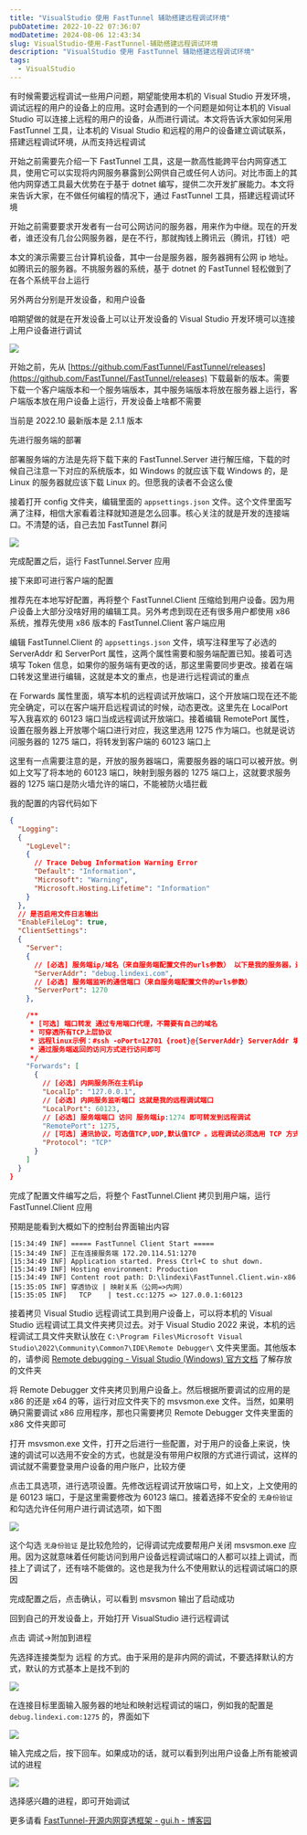 ```yaml
---
title: "VisualStudio 使用 FastTunnel 辅助搭建远程调试环境"
pubDatetime: 2022-10-22 07:36:07
modDatetime: 2024-08-06 12:43:34
slug: VisualStudio-使用-FastTunnel-辅助搭建远程调试环境
description: "VisualStudio 使用 FastTunnel 辅助搭建远程调试环境"
tags:
  - VisualStudio
---
```





有时候需要远程调试一些用户问题，期望能使用本机的 Visual Studio 开发环境，调试远程的用户的设备上的应用。这时会遇到的一个问题是如何让本机的 Visual Studio 可以连接上远程的用户的设备，从而进行调试。本文将告诉大家如何采用 FastTunnel 工具，让本机的 Visual Studio 和远程的用户的设备建立调试联系，搭建远程调试环境，从而支持远程调试

<!--more-->


<!-- CreateTime:2022/10/22 15:36:07 -->


<!-- 发布 -->

开始之前需要先介绍一下 FastTunnel 工具，这是一款高性能跨平台内网穿透工具，使用它可以实现将内网服务暴露到公网供自己或任何人访问。对比市面上的其他内网穿透工具最大优势在于基于 dotnet 编写，提供二次开发扩展能力。本文将来告诉大家，在不做任何编程的情况下，通过 FastTunnel 工具，搭建远程调试环境

开始之前需要要求开发者有一台可公网访问的服务器，用来作为中继。现在的开发者，谁还没有几台公网服务器，是在不行，那就掏钱上腾讯云（腾讯，打钱）吧

本文的演示需要三台计算机设备，其中一台是服务器，服务器拥有公网 ip 地址。如腾讯云的服务器。不挑服务器的系统，基于 dotnet 的 FastTunnel 轻松做到了在各个系统平台上运行

另外两台分别是开发设备，和用户设备

咱期望做的就是在开发设备上可以让开发设备的 Visual Studio 开发环境可以连接上用户设备进行调试

<!-- ![](images/img-VisualStudio 使用 FastTunnel 辅助搭建远程调试环境0.png) -->

![](images/img-modify-7fe2fc441718f8ca97013df88ce02e04.jpg)

开始之前，先从 [https://github.com/FastTunnel/FastTunnel/releases](https://github.com/FastTunnel/FastTunnel/releases) 下载最新的版本。需要下载一个客户端版本和一个服务端版本，其中服务端版本将放在服务器上运行，客户端版本放在用户设备上运行，开发设备上啥都不需要

当前是 2022.10 最新版本是 2.1.1 版本

先进行服务端的部署

部署服务端的方法是先将下载下来的 FastTunnel.Server 进行解压缩，下载的时候自己注意一下对应的系统版本，如 Windows 的就应该下载 Windows 的，是 Linux 的服务器就应该下载 Linux 的。但愿我的读者不会这么傻

接着打开 config 文件夹，编辑里面的 `appsettings.json` 文件。这个文件里面写满了注释，相信大家看着注释就知道是怎么回事。核心关注的就是开发的连接端口。不清楚的话，自己去加 FastTunnel 群问

<!-- ![](images/img-VisualStudio 使用 FastTunnel 辅助搭建远程调试环境5.png) -->

![](images/img-modify-44c7ba4ad44a2ae3f96f9d029236239d.jpg)

完成配置之后，运行 FastTunnel.Server 应用

接下来即可进行客户端的配置

推荐先在本地写好配置，再将整个 FastTunnel.Client 压缩给到用户设备。因为用户设备上大部分没啥好用的编辑工具。另外考虑到现在还有很多用户都使用 x86 系统，推荐先使用 x86 版本的 FastTunnel.Client 客户端应用

编辑 FastTunnel.Client 的 `appsettings.json` 文件，填写注释里写了必选的 ServerAddr 和 ServerPort 属性，这两个属性需要和服务端配置已知。接着可选填写 Token 信息，如果你的服务端有更改的话，那这里需要同步更改。接着在端口转发这里进行编辑，这就是本文的重点，也是进行远程调试的重点

在 Forwards 属性里面，填写本机的远程调试开放端口，这个开放端口现在还不能完全确定，可以在客户端开启远程调试的时候，动态更改。这里先在 LocalPort 写入我喜欢的 60123 端口当成远程调试开放端口。接着编辑 RemotePort 属性，设置在服务器上开放哪个端口进行对应，我这里选用 1275 作为端口。也就是说访问服务器的 1275 端口，将转发到客户端的 60123 端口上

这里有一点需要注意的是，开放的服务器端口，需要服务器的端口可以被开放。例如上文写了将本地的 60123 端口，映射到服务器的 1275 端口上，这就要求服务器的 1275 端口是防火墙允许的端口，不能被防火墙拦截

我的配置的内容代码如下

```json
{
  "Logging": 
  {
    "LogLevel": 
    {
      // Trace Debug Information Warning Error
      "Default": "Information",
      "Microsoft": "Warning",
      "Microsoft.Hosting.Lifetime": "Information"
    }
  },
  // 是否启用文件日志输出
  "EnableFileLog": true,
  "ClientSettings": 
  {
    "Server": 
    {
      // [必选] 服务端ip/域名（来自服务端配置文件的urls参数） 以下是我的服务器，还请换成你自己的
      "ServerAddr": "debug.lindexi.com",
      // [必选] 服务端监听的通信端口（来自服务端配置文件的urls参数）
      "ServerPort": 1270
    },

    /**
     * [可选] 端口转发 通过专用端口代理，不需要有自己的域名
     * 可穿透所有TCP上层协议
     * 远程linux示例：#ssh -oPort=12701 {root}@{ServerAddr} ServerAddr 填入服务端ip，root对应内网用户名
     * 通过服务端返回的访问方式进行访问即可
     */
    "Forwards": [
      {
        // [必选] 内网服务所在主机ip
        "LocalIp": "127.0.0.1",
        // [必选] 内网服务监听端口 这就是我的远程调试端口
        "LocalPort": 60123,
        // [必选] 服务端端口 访问 服务端ip:1274 即可转发到远程调试
        "RemotePort": 1275,
        // [可选] 通讯协议，可选值TCP,UDP,默认值TCP 。远程调试必须选用 TCP 方式
        "Protocol": "TCP"
      }
    ]
  }
}
```

完成了配置文件编写之后，将整个 FastTunnel.Client 拷贝到用户端，运行 FastTunnel.Client 应用

预期是能看到大概如下的控制台界面输出内容

```
[15:34:49 INF] ===== FastTunnel Client Start =====
[15:34:49 INF] 正在连接服务端 172.20.114.51:1270
[15:34:49 INF] Application started. Press Ctrl+C to shut down.
[15:34:49 INF] Hosting environment: Production
[15:34:49 INF] Content root path: D:\lindexi\FastTunnel.Client.win-x86
[15:35:05 INF] 穿透协议 | 映射关系（公网=>内网）
[15:35:05 INF]   TCP    | test.cc:1275 => 127.0.0.1:60123
```

接着拷贝 Visual Studio 远程调试工具到用户设备上，可以将本机的 Visual Studio 远程调试工具文件夹拷贝过去。对于 Visual Studio 2022 来说，本机的远程调试工具文件夹默认放在 `C:\Program Files\Microsoft Visual Studio\2022\Community\Common7\IDE\Remote Debugger\` 文件夹里面。其他版本的，请参阅 [Remote debugging - Visual Studio (Windows) 官方文档](https://learn.microsoft.com/en-us/visualstudio/debugger/remote-debugging?view=vs-2022 ) 了解存放的文件夹

将 Remote Debugger 文件夹拷贝到用户设备上。然后根据所要调试的应用的是 x86 的还是 x64 的等，运行对应文件夹下的 msvsmon.exe 文件。当然，如果明确只需要调试 x86 应用程序，那也只需要拷贝 Remote Debugger 文件夹里面的 x86 文件夹即可

打开 msvsmon.exe 文件，打开之后进行一些配置，对于用户的设备上来说，快速的调试可以选用不安全的方式，也就是没有带用户权限的方式进行调试，这样的调试就不需要登录用户设备的用户账户，比较方便

点击工具选项，进行选项设置。先修改远程调试开放端口号，如上文，上文使用的是 60123 端口，于是这里需要修改为 60123 端口。接着选择不安全的 `无身份验证` 和勾选允许任何用户进行调试选项，如下图

<!-- ![](images/img-VisualStudio 使用 FastTunnel 辅助搭建远程调试环境1.png) -->

![](images/img-modify-34baadf3a9f7a03b7a425c7f4739613e.jpg)

这个勾选 `无身份验证` 是比较危险的，记得调试完成要帮用户关闭 msvsmon.exe 应用。因为这就意味着任何能访问到用户设备远程调试端口的人都可以挂上调试，而挂上了调试了，还有啥不能做的。这也是我为什么不使用默认的远程调试端口的原因

完成配置之后，点击确认，可以看到 msvsmon 输出了启动成功

回到自己的开发设备上，开始打开 VisualStudio 进行远程调试

点击 调试->附加到进程

先选择连接类型为 远程 的方式。由于采用的是非内网的调试，不要选择默认的方式，默认的方式基本上是找不到的

<!-- ![](images/img-VisualStudio 使用 FastTunnel 辅助搭建远程调试环境2.png) -->

![](images/img-modify-f8c3b30ce60ef567855b408d016a8af4.jpg)


在连接目标里面输入服务器的地址和映射远程调试的端口，例如我的配置是 `debug.lindexi.com:1275` 的，界面如下

<!-- ![](images/img-VisualStudio 使用 FastTunnel 辅助搭建远程调试环境3.png) -->

![](images/img-modify-49a1550ec3a8b5a3ad7c18e26a1059bf.jpg)

输入完成之后，按下回车。如果成功的话，就可以看到列出用户设备上所有能被调试的进程

<!-- ![](images/img-VisualStudio 使用 FastTunnel 辅助搭建远程调试环境4.png) -->

![](images/img-modify-a38eb7e1fdf4b8e0614cccd8902b9002.jpg)

选择感兴趣的进程，即可开始调试

更多请看 [FastTunnel-开源内网穿透框架 - gui.h - 博客园](https://www.cnblogs.com/springhgui/p/15005329.html )
